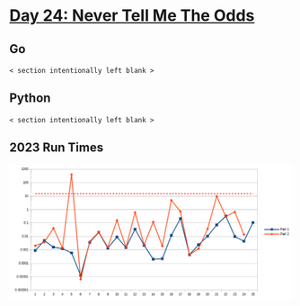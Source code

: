 # [Day 24: Never Tell Me The Odds](https://adventofcode.com/2023/day/24)

<!-- These are helper text to make formatting the yearly readme consistent and easier...

[Day 24: Never Tell Me The Odds][rm24]
[Go][go24]
[Python][py24]

[rm24]: 24-neverTellMeTheOdds/README.md
[go24]: 24-neverTellMeTheOdds/go
[py24]: 24-neverTellMeTheOdds/py

-->

## Go

```text
< section intentionally left blank >
```

## Python

```text
< section intentionally left blank >
```

## 2023 Run Times

![2023 exercise run-time graphs](../run-times.png)
